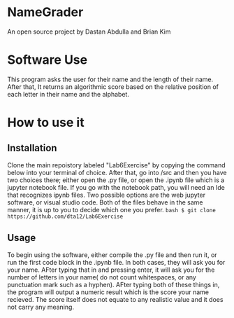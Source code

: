 # NameGrader
An open source project by Dastan Abdulla and Brian Kim
# Software Use
This program asks the user for their name and the length of their name. After that, It returns an algorithmic score based on the relative position of each letter in their name and the alphabet.
# How to use it
## Installation
Clone the main repoistory labeled "Lab6Exercise" by copying the command below into your terminal of choice. After that, go into /src and then you have two choices there; either open the .py file, or open the .ipynb file which is a jupyter notebook file. If you go with the notebook path, you will need an Ide that recognizes ipynb files. Two possible options are the web jupyter software, or visual studio code. Both of the files behave in the same manner, it is up to you to decide which one you prefer.
``bash
$ git clone https://github.com/dta12/Lab6Exercise
``

## Usage
To begin using the software, either compile the .py file and then run it, or run the first code block in the .ipynb file. In both cases, they will ask you for your name. AFter typing that in and pressing enter, it will ask you for the number of letters in your name( do not count whitespaces, or any punctuation mark such as a hyphen). AFter typing both of these things in, the program will output a numeric result which is the score your name recieved. The score itself does not equate to any realistic value and it does not carry any meaning.

